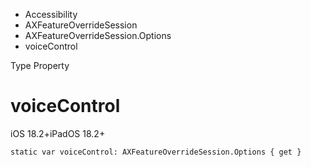 

- Accessibility
- AXFeatureOverrideSession
- AXFeatureOverrideSession.Options
-  voiceControl 

Type Property

# voiceControl

iOS 18.2+iPadOS 18.2+

``` source
static var voiceControl: AXFeatureOverrideSession.Options { get }
```

